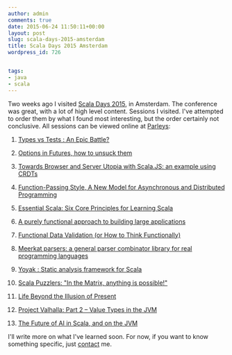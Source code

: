 ```yaml
---
author: admin
comments: true
date: 2015-06-24 11:50:11+00:00
layout: post
slug: scala-days-2015-amsterdam
title: Scala Days 2015 Amsterdam
wordpress_id: 726


tags:
- java
- scala
---
```


Two weeks ago I visited [Scala Days 2015](http://event.scaladays.org/scaladays-amsterdam-2015), in Amsterdam. The conference was great, with a lot of high level content.
Sessions I visited. I've attempted to order them by what I found most interesting, but the order certainly not conclusive. All sessions can be viewed online at [Parleys](https://www.parleys.com/channel/scala-days-amsterdam-2015):



	
  1. [Types vs Tests : An Epic Battle?](https://www.parleys.com/tutorial/types-vs-tests-an-epic-battle)


  2. [Options in Futures, how to unsuck them](https://www.parleys.com/tutorial/options-futures-how-unsuck-them)


  3. [Towards Browser and Server Utopia with Scala.JS: an example using CRDTs](https://www.parleys.com/tutorial/towards-browser-server-utopia-scala-js-example-using-crdts)


  4. [Function-Passing Style, A New Model for Asynchronous and Distributed Programming](https://www.parleys.com/tutorial/scala15_09_effecten_6function-passing-style-a-new-model-asynchronous-distributed-programming)


  5. [Essential Scala: Six Core Principles for Learning Scala](https://www.parleys.com/tutorial/essential-scala-six-core-principles-learning-scala-1)


  6. [A purely functional approach to building large applications](https://www.parleys.com/tutorial/a-purely-functional-approach-building-large-applications)


  7. [Functional Data Validation (or How to Think Functionally)](https://www.parleys.com/tutorial/functional-data-validation-how-think-functionally)


  8. [Meerkat parsers: a general parser combinator library for real programming languages](https://www.parleys.com/tutorial/meerkat-parsers-general-parser-combinator-library-real-programming-languages)

	
  9. [Yoyak : Static analysis framework for Scala](https://www.parleys.com/tutorial/yoyak-static-analysis-framework-scala)

	
  10. [Scala Puzzlers: "In the Matrix, anything is possible!"](https://www.parleys.com/tutorial/scala-puzzlers-in-matrix-anything-possible)

        
  11. [Life Beyond the Illusion of Present](https://www.parleys.com/tutorial/life-beyond-illusion-present)

	
  12. [Project Valhalla: Part 2 – Value Types in the JVM](https://www.parleys.com/tutorial/project-valhalla-part-2-value-types-jvm)


  13. [The Future of AI in Scala, and on the JVM](https://www.parleys.com/tutorial/the-future-ai-scala-jvm)




I'll write more on what I've learned soon. For now, if you want to know something specific, just [contact](/contact/) me.
